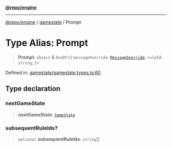 [**@repo/engine**](../../README.md)

***

[@repo/engine](../../modules.md) / [gamestate](../README.md) / Prompt

# Type Alias: Prompt

> **Prompt**: `object` & `OneOf`\<\{ `messageOverride`: [`MessageOverride`](../interfaces/MessageOverride.md); `ruleId`: `string`; \}\>

Defined in: [gamestate/gamestate.types.ts:60](https://github.com/alexqguo/drinking-board-game-v3/blob/56df34968617deee505d881352afe56efb53b2a4/packages/engine/src/gamestate/gamestate.types.ts#L60)

## Type declaration

### nextGameState

> **nextGameState**: [`GameState`](../enumerations/GameState.md)

### subsequentRuleIds?

> `optional` **subsequentRuleIds**: `string`[]
